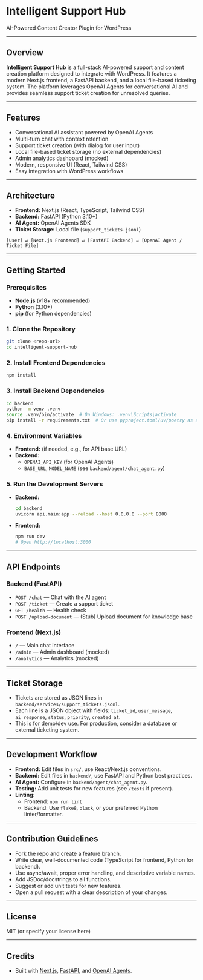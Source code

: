 # Intelligent Support Hub

AI-Powered Content Creator Plugin for WordPress

---

## Overview

**Intelligent Support Hub** is a full-stack AI-powered support and content creation platform designed to integrate with WordPress. It features a modern Next.js frontend, a FastAPI backend, and a local file-based ticketing system. The platform leverages OpenAI Agents for conversational AI and provides seamless support ticket creation for unresolved queries.

---

## Features
- Conversational AI assistant powered by OpenAI Agents
- Multi-turn chat with context retention
- Support ticket creation (with dialog for user input)
- Local file-based ticket storage (no external dependencies)
- Admin analytics dashboard (mocked)
- Modern, responsive UI (React, Tailwind CSS)
- Easy integration with WordPress workflows

---

## Architecture

- **Frontend:** Next.js (React, TypeScript, Tailwind CSS)
- **Backend:** FastAPI (Python 3.10+)
- **AI Agent:** OpenAI Agents SDK
- **Ticket Storage:** Local file (`support_tickets.jsonl`)

```
[User] ⇄ [Next.js Frontend] ⇄ [FastAPI Backend] ⇄ [OpenAI Agent / Ticket File]
```

---

## Getting Started

### Prerequisites
- **Node.js** (v18+ recommended)
- **Python** (3.10+)
- **pip** (for Python dependencies)

### 1. Clone the Repository
```bash
git clone <repo-url>
cd intelligent-support-hub
```

### 2. Install Frontend Dependencies
```bash
npm install
```

### 3. Install Backend Dependencies
```bash
cd backend
python -m venv .venv
source .venv/bin/activate  # On Windows: .venv\Scripts\activate
pip install -r requirements.txt  # Or use pyproject.toml/uv/poetry as appropriate
```

### 4. Environment Variables
- **Frontend:** (if needed, e.g., for API base URL)
- **Backend:**
  - `OPENAI_API_KEY` (for OpenAI Agents)
  - `BASE_URL`, `MODEL_NAME` (see `backend/agent/chat_agent.py`)

### 5. Run the Development Servers
- **Backend:**
  ```bash
  cd backend
  uvicorn api.main:app --reload --host 0.0.0.0 --port 8000
  ```
- **Frontend:**
  ```bash
  npm run dev
  # Open http://localhost:3000
  ```

---

## API Endpoints

### Backend (FastAPI)
- `POST /chat` — Chat with the AI agent
- `POST /ticket` — Create a support ticket
- `GET /health` — Health check
- `POST /upload-document` — (Stub) Upload document for knowledge base

### Frontend (Next.js)
- `/` — Main chat interface
- `/admin` — Admin dashboard (mocked)
- `/analytics` — Analytics (mocked)

---

## Ticket Storage
- Tickets are stored as JSON lines in `backend/services/support_tickets.jsonl`.
- Each line is a JSON object with fields: `ticket_id`, `user_message`, `ai_response`, `status`, `priority`, `created_at`.
- This is for demo/dev use. For production, consider a database or external ticketing system.

---

## Development Workflow
- **Frontend:** Edit files in `src/`, use React/Next.js conventions.
- **Backend:** Edit files in `backend/`, use FastAPI and Python best practices.
- **AI Agent:** Configure in `backend/agent/chat_agent.py`.
- **Testing:** Add unit tests for new features (see `/tests` if present).
- **Linting:**
  - Frontend: `npm run lint`
  - Backend: Use `flake8`, `black`, or your preferred Python linter/formatter.

---

## Contribution Guidelines
- Fork the repo and create a feature branch.
- Write clear, well-documented code (TypeScript for frontend, Python for backend).
- Use async/await, proper error handling, and descriptive variable names.
- Add JSDoc/docstrings to all functions.
- Suggest or add unit tests for new features.
- Open a pull request with a clear description of your changes.

---

## License
MIT (or specify your license here)

---

## Credits
- Built with [Next.js](https://nextjs.org/), [FastAPI](https://fastapi.tiangolo.com/), and [OpenAI Agents](https://openai.com/).
